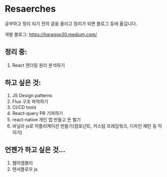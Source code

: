# Resaerches

공부하고 정리 되기 전의 글을 올리고 정리가 되면 블로그 등에 옮깁니다.

개발 블로그: https://haragoo30.medium.com/

## 정리 중:

1. React 렌더링 원리 분석하기

## 하고 싶은 것:

1. JS Design patterns
1. Flux 구조 파악하기
1. CI/CD tools
1. React-query PR 기여하기
1. react-native 개인 앱 만들고 돈 벌기
1. 바닐라 js로 어플리케이션 만들기(컴포넌트, 커스텀 프레임워크, 디자인 패턴 등 익히기)

## 언젠가 하고 싶은 것...

1. 웹어셈블리
2. 텐서플로우 js

